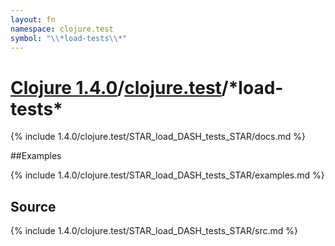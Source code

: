 ```yaml
---
layout: fn
namespace: clojure.test
symbol: "\\*load-tests\\*"
---
```


# [Clojure 1.4.0](../../)/[clojure.test](../)/\*load-tests\*

{% include 1.4.0/clojure.test/STAR_load_DASH_tests_STAR/docs.md %}

##Examples

{% include 1.4.0/clojure.test/STAR_load_DASH_tests_STAR/examples.md %}
## Source
{% include 1.4.0/clojure.test/STAR_load_DASH_tests_STAR/src.md %}

